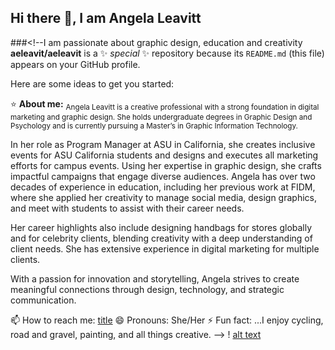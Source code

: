 ## Hi there 👋, I am Angela Leavitt

###<!--I am passionate about graphic design, education and creativity
**aeleavit/aeleavit** is a ✨ _special_ ✨ repository because its `README.md` (this file) appears on your GitHub profile.

Here are some ideas to get you started:

:star: **About me:** <sub>Angela Leavitt is a creative professional with a strong foundation in digital marketing and graphic design. She holds undergraduate degrees in Graphic Design and Psychology and is currently pursuing a Master’s in Graphic Information Technology.</sub>

 In her role as Program Manager at ASU in California, she creates inclusive events for ASU California students and designs and executes all marketing efforts for campus events. Using her expertise in graphic design, she crafts impactful campaigns that engage diverse audiences. Angela has over two decades of experience in education, including her previous work at FIDM, where she applied her creativity to manage social media, design graphics, and meet with students to assist with their career needs.<br/>

Her career highlights also include designing handbags for stores globally and for celebrity clients, blending creativity with a deep understanding of client needs. She has extensive experience in digital marketing for multiple clients.<br/>

With a passion for innovation and storytelling, Angela strives to create meaningful connections through design, technology, and strategic communication.<br/>

📫 How to reach me: [title](https://www.linkedin.com/in/angela-e-leavitt/)
😄 Pronouns: She/Her
⚡ Fun fact: ...I enjoy cycling, road and gravel, painting, and all things creative. 
-->
! [alt text](imagehttps://camo.githubusercontent.com/3349054ce3024e1…662675f636f6c6f723d302c3131313131312c333333333333.jpg)